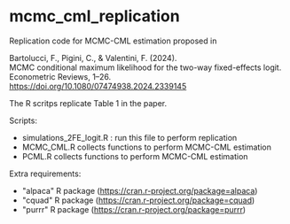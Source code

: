 # mcmc_cml_replication

Replication code for MCMC-CML estimation proposed in

Bartolucci, F., Pigini, C., & Valentini, F. (2024).  
MCMC conditional maximum likelihood for the two-way fixed-effects logit.   Econometric Reviews, 1–26.  
https://doi.org/10.1080/07474938.2024.2339145

The R scritps replicate Table 1 in the paper.

Scripts:
- simulations_2FE_logit.R : run this file to perform replication
- MCMC_CML.R collects functions to perform MCMC-CML estimation
- PCML.R collects functions to perform MCMC-CML estimation



Extra requirements:
- "alpaca" R package (https://cran.r-project.org/package=alpaca)
- "cquad" R package (https://cran.r-project.org/package=cquad)
- "purrr" R package (https://cran.r-project.org/package=purrr) 




